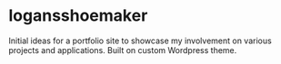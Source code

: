 # logansshoemaker

Initial ideas for a portfolio site to showcase my involvement on various projects and applications.  Built on custom Wordpress theme.
